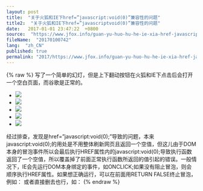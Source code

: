```yaml
---
layout: post
title:  "关于火狐和IE下href=”javascript:void(0)”兼容性的问题"
title2:  "关于火狐和IE下href=”javascriptvoid(0)”兼容性的问题"
date:   2017-01-01 23:47:22  +0800
source:  "https://www.jfox.info/guan-yu-huo-hu-he-ie-xia-href-javascript-void-0-jian-rong-xing-de-wen-ti.html"
fileName:  "20170100742"
lang:  "zh_CN"
published: true
permalink: "2017/https://www.jfox.info/guan-yu-huo-hu-he-ie-xia-href-javascript-void-0-jian-rong-xing-de-wen-ti.html"
---
```

{% raw %}
写了一个简单的幻灯，但是上下翻动按钮在火狐和IE下点击后会打开一个空白页面，而谷歌是正常的。

<script type=”text/javascript” src=”/images/js/jquery-1.4.js”></script>
<script src=”/images/js/jquery.superslide.2.1.1.js” type=”text/javascript”></script>
<style type=”text/css”>
/* css 重置 */
.tup div,ul,li { padding: 0; margin: 0; }
ul { list-style: none ; }
img { border: none; }
a { blr: expression(this.onFocus=this.blur()); outline: none; }
/*本例css*/
.chinaz { left: 50%; top: 0px; width: 1660px; height: 370px; overflow: hidden; margin-left: -830px; position: absolute; }
/*数字按钮样式*/
.chinaz .num { overflow:hidden; height: 25px; position: absolute; bottom:12px; left: 15px; zoom:1; z-index:3 }
.chinaz .num li { width: 25px; height: 25px; line-height: 25px; text-align: center; font-weight: 400; font-family: “微软雅黑”, Arial; color: #FFFFFF; background: #444444; margin-right: 10px; border-radius:50%; cursor:pointer; float: left; }
.chinaz .num li.on { background: #FF7700; } /*当前项*/
/*上一个  下一个*/
.chinaz .prev,
.chinaz .next { display: none; width: 40px; height: 100px; background: url(/images/btn.png) no-repeat; position: absolute; top: 115px;}
.chinaz .prev { left: 320px; }
.chinaz .next { right: 320px; background-position: right; }
.imgsf{ width:100%; height:370px; }
</style>
<div style=”width: 100%; height: 370px; overflow: hidden; position: relative; margin-top:46px;”>
<div class=”chinaz”>
<ul class=”51buypic”>
<li> <a href=”http://cq.icqwz.com/LR/Chatpre.aspx?id=KGJ83106358″ target=”_blank”><img src=”/images/h1.jpg” class=”imgsf”/></a></li>
<li> <a href=”http://cq.icqwz.com/LR/Chatpre.aspx?id=KGJ83106358″ target=”_blank”><img src=”/images/h2.jpg”  class=”imgsf”/></a></li>
<li> <a href=”http://www.cqwzwh.com/a/jiankangrenzhuanti/2013/0710/4w.html” target=”_blank”><img src=”/images/h3.jpg”  class=”imgsf”/></a></li>
<li> <a href=”http://www.cqwzwh.com/a/jiankangrenzhuanti/2012/0401/rl.html” target=”_blank”><img src=”/images/h4.jpg”  class=”imgsf”/></a></li>
<li> <a href=”http://cq.icqwz.com/LR/Chatpre.aspx?id=KGJ83106358″ target=”_blank”><img src=”/images/h5.jpg”  class=”imgsf”/></a></li> 
</ul>
<a target=”_blank” class=”prev” href=”javascript:void(0);”></a>
<a target=”_blank” class=”next” href=”javascript:void(0);”></a>
</div>
</div>
<script>
/*鼠标移过，左右按钮显示*/
$(“.chinaz”).hover(function(){
$(this).find(“.prev,.next”).fadeTo(“show”,0.1);
},function(){
$(this).find(“.prev,.next”).hide();
})
/*鼠标移过某个按钮 高亮显示*/
$(“.prev,.next”).hover(function(){
$(this).fadeTo(“show”,0.7);
},function(){
$(this).fadeTo(“show”,0.1);
})
$(“.chinaz”).slide({ titCell:”.num ul” , mainCell:”.51buypic” , effect:”fold”, autoPlay:true, delayTime:700 , autoPage:true });
</script>
经过排查，发现是href=”javascript:void(0);”导致的问题，本来javascript:void(0);的用处是不用整体刷新网页且返回一个空值，但这儿由于DOM本身的冒泡事件所以会最后执行HREF属性内的javascript:void(0);导致执行函数返回了一个空值，所以覆盖掉了前面正常执行函数所返回的值引起的错误。一般情况下，IE会先运行DOM本身绑定的事件，如ONCLICK;如果没有阻止冒泡，则会顺序执行HREF属性。如果想正确运行，可以在前面用RETURN FALSE终止冒泡，例如：
<a target=”_blank” class=”prev” onclick=”return false;” href=”javascript:void(0);”></a>
或者直接删去也行，如：
<a target=”_blank” class=”prev” ></a>
{% endraw %}
